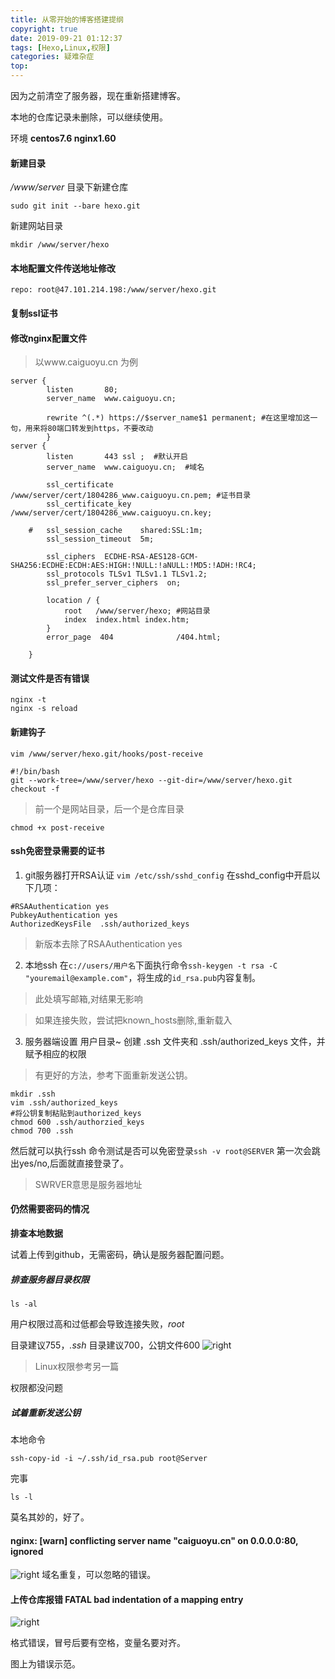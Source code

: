 ```yaml
---
title: 从零开始的博客搭建提纲
copyright: true
date: 2019-09-21 01:12:37
tags: [Hexo,Linux,权限]
categories: 疑难杂症
top:
---
```


因为之前清空了服务器，现在重新搭建博客。

本地的仓库记录未删除，可以继续使用。

环境 **centos7.6 nginx1.60**

#### 新建目录

*/www/server* 目录下新建仓库

```
sudo git init --bare hexo.git
```
新建网站目录
```
mkdir /www/server/hexo
```

#### 本地配置文件传送地址修改
``repo: root@47.101.214.198:/www/server/hexo.git``

#### 复制ssl证书

#### 修改nginx配置文件

> 以www.caiguoyu.cn 为例

```shell
server {
        listen       80;
        server_name  www.caiguoyu.cn;

        rewrite ^(.*) https://$server_name$1 permanent; #在这里增加这一句，用来将80端口转发到https，不要改动
        }
server {
        listen       443 ssl ;  #默认开启
        server_name  www.caiguoyu.cn;  #域名

        ssl_certificate     /www/server/cert/1804286_www.caiguoyu.cn.pem; #证书目录
        ssl_certificate_key /www/server/cert/1804286_www.caiguoyu.cn.key;

    #   ssl_session_cache    shared:SSL:1m;
        ssl_session_timeout  5m;

        ssl_ciphers  ECDHE-RSA-AES128-GCM-SHA256:ECDHE:ECDH:AES:HIGH:!NULL:!aNULL:!MD5:!ADH:!RC4;
        ssl_protocols TLSv1 TLSv1.1 TLSv1.2;
        ssl_prefer_server_ciphers  on;

        location / {
            root   /www/server/hexo; #网站目录
            index  index.html index.htm;
        }
        error_page  404              /404.html;

    }
```
#### 测试文件是否有错误

```
nginx -t
nginx -s reload
```

#### 新建钩子

```
vim /www/server/hexo.git/hooks/post-receive
```

```
#!/bin/bash
git --work-tree=/www/server/hexo --git-dir=/www/server/hexo.git checkout -f
```
>  前一个是网站目录，后一个是仓库目录

```
chmod +x post-receive
```

#### ssh免密登录需要的证书

1. git服务器打开RSA认证
`vim /etc/ssh/sshd_config`
在sshd_config中开启以下几项：
```shell
#RSAAuthentication yes
PubkeyAuthentication yes
AuthorizedKeysFile  .ssh/authorized_keys
```
> 新版本去除了RSAAuthentication yes


2.  本地ssh
在`c://users/用户名`下面执行命令`ssh-keygen -t rsa -C  "youremail@example.com"`，将生成的`id_rsa.pub`内容复制。

  >此处填写邮箱,对结果无影响

  >如果连接失败，尝试把known_hosts删除,重新载入

3.  服务器端设置
    用户目录~ 创建 .ssh 文件夹和 .ssh/authorized_keys 文件，并赋予相应的权限
> 有更好的方法，参考下面重新发送公钥。

```shell
mkdir .ssh
vim .ssh/authorized_keys
#将公钥复制粘贴到authorized_keys
chmod 600 .ssh/authorzied_keys
chmod 700 .ssh
```



然后就可以执行ssh 命令测试是否可以免密登录`ssh -v root@SERVER` 第一次会跳出yes/no,后面就直接登录了。
>SWRVER意思是服务器地址

#### 仍然需要密码的情况
**排查本地数据**

试着上传到github，无需密码，确认是服务器配置问题。



##### 排查服务器目录权限

```
ls -al
```



用户权限过高和过低都会导致连接失败，*root*

 目录建议755，*.ssh* 目录建议700，公钥文件600
![right](https://oss.caiguoyu.cn/pictures/20190921/right.png)

> Linux权限参考另一篇

权限都没问题



##### 试着重新发送公钥

本地命令

```
ssh-copy-id -i ~/.ssh/id_rsa.pub root@Server
```

完事
```
ls -l
```
莫名其妙的，好了。

 #### nginx: [warn] conflicting server name "caiguoyu.cn" on 0.0.0.0:80, ignored
![right](https://oss.caiguoyu.cn/pictures/20190921/error.png)
域名重复，可以忽略的错误。

#### 上传仓库报错 FATAL bad indentation of a mapping entry

![right](https://oss.caiguoyu.cn/pictures/20190921/git.png)

格式错误，冒号后要有空格，变量名要对齐。

图上为错误示范。

